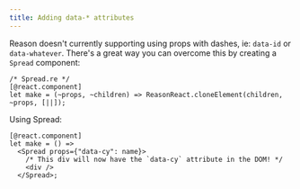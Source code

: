 ```yaml
---
title: Adding data-* attributes
---
```


Reason doesn't currently supporting using props with dashes, ie: `data-id` or `data-whatever`. There's a great way you can overcome this by creating a `Spread` component:

```reason
/* Spread.re */
[@react.component]
let make = (~props, ~children) => ReasonReact.cloneElement(children, ~props, [||]);
```

Using Spread:

```reason
[@react.component]
let make = () =>
  <Spread props={"data-cy": name}>
    /* This div will now have the `data-cy` attribute in the DOM! */
    <div />
  </Spread>;
```

